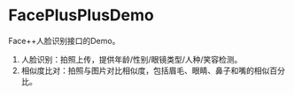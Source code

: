 # FacePlusPlusDemo
Face++人脸识别接口的Demo。

1. 人脸识别：拍照上传，提供年龄/性别/眼镜类型/人种/笑容检测。
2. 相似度比对：拍照与图片对比相似度，包括眉毛、眼睛、鼻子和嘴的相似百分比。